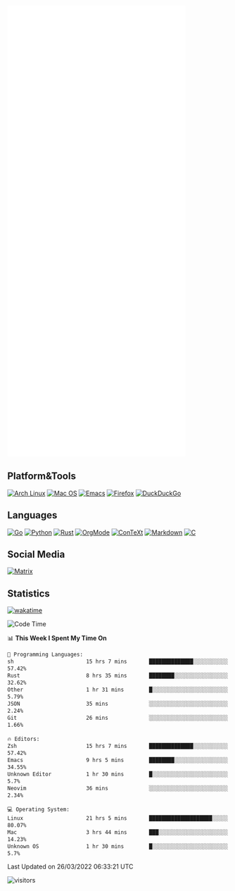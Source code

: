 ![Metrics](https://github.com/SteamedFish/SteamedFish/blob/master/github-metrics.svg)

## Platform&Tools

[![Arch Linux](https://img.shields.io/badge/ArchLinux-1793D1?logo=arch-linux&logoColor=fff&style=flat-square)](https://archlinux.org/)
[![Mac OS](https://img.shields.io/badge/MacOS-000000?style=flat-square&logo=macos&logoColor=F0F0F0)](https://www.apple.com/macos/)
[![Emacs](https://img.shields.io/badge/Emacs-%237F5AB6.svg?&style=flat-square&logo=gnu-emacs&logoColor=white)](https://www.gnu.org/software/emacs/)
[![Firefox](https://img.shields.io/badge/Firefox-FF7139?style=flat-square&logo=Firefox-Browser&logoColor=white)](https://firefox.com/)
[![DuckDuckGo](https://img.shields.io/badge/DuckDuckGo-DE5833?style=flat-square&logo=DuckDuckGo&logoColor=white)](https://duckduckgo.com/)

## Languages

[![Go](https://img.shields.io/badge/Golang-%2300ADD8.svg?style=flat-square&logo=go&logoColor=white)](https://golang.org/)
[![Python](https://img.shields.io/badge/Python-3670A0?style=flat-square&logo=python&logoColor=ffdd54)](https://www.python.org/)
[![Rust](https://img.shields.io/badge/Rust-%23000000.svg?style=flat-square&logo=rust&logoColor=white)](https://www.rust-lang.org/)
[![OrgMode](https://img.shields.io/badge/OrgMode-%23000000.svg?style=flat-square&logo=org&logoColor=white)](https://orgmode.org/)
[![ConTeXt](https://img.shields.io/badge/ConTeXt-%23008080.svg?style=flat-square&logo=latex&logoColor=white)](https://contextgarden.net/)
[![Markdown](https://img.shields.io/badge/MarkDown-%23000000.svg?style=flat-square&logo=markdown&logoColor=white)](https://daringfireball.net/projects/markdown/)
[![C](https://img.shields.io/badge/C-%2300599C.svg?style=flat-square&logo=c&logoColor=white)](https://www.iso.org/standard/74528.html)

## Social Media

[![Matrix](https://img.shields.io/badge/SteamedFish-2CA5E0?style=social&logo=matrix&logoColor=black)](https://matrix.to/#/@i:steamedfish.org)

## Statistics
[![wakatime](https://wakatime.com/badge/user/168280d6-fcf2-4b4f-ad3a-dc4612f35b38.svg)](https://wakatime.com/@168280d6-fcf2-4b4f-ad3a-dc4612f35b38)

<!--START_SECTION:waka-->
![Code Time](http://img.shields.io/badge/Code%20Time-1%2C696%20hrs%2028%20mins-blue)

📊 **This Week I Spent My Time On** 

```text
💬 Programming Languages: 
sh                       15 hrs 7 mins       ██████████████░░░░░░░░░░░   57.42% 
Rust                     8 hrs 35 mins       ████████░░░░░░░░░░░░░░░░░   32.62% 
Other                    1 hr 31 mins        █░░░░░░░░░░░░░░░░░░░░░░░░   5.79% 
JSON                     35 mins             ░░░░░░░░░░░░░░░░░░░░░░░░░   2.24% 
Git                      26 mins             ░░░░░░░░░░░░░░░░░░░░░░░░░   1.66%

🔥 Editors: 
Zsh                      15 hrs 7 mins       ██████████████░░░░░░░░░░░   57.42% 
Emacs                    9 hrs 5 mins        ████████░░░░░░░░░░░░░░░░░   34.55% 
Unknown Editor           1 hr 30 mins        █░░░░░░░░░░░░░░░░░░░░░░░░   5.7% 
Neovim                   36 mins             ░░░░░░░░░░░░░░░░░░░░░░░░░   2.34%

💻 Operating System: 
Linux                    21 hrs 5 mins       ████████████████████░░░░░   80.07% 
Mac                      3 hrs 44 mins       ███░░░░░░░░░░░░░░░░░░░░░░   14.23% 
Unknown OS               1 hr 30 mins        █░░░░░░░░░░░░░░░░░░░░░░░░   5.7%

```


 Last Updated on 26/03/2022 06:33:21 UTC
<!--END_SECTION:waka-->

![visitors](https://visitor-badge.laobi.icu/badge?page_id=SteamedFish.SteamedFish)
